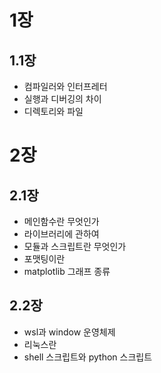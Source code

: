 # 1장
## 1.1장
- 컴파일러와 인터프레터
- 실행과 디버깅의 차이
- 디렉토리와 파일

# 2장
## 2.1장
- 메인함수란 무엇인가
- 라이브러리에 관하여
- 모듈과 스크립트란 무엇인가
- 포맷팅이란
- matplotlib 그래프 종류
## 2.2장
- wsl과 window 운영체제
- 리눅스란
- shell 스크립트와 python 스크립트
